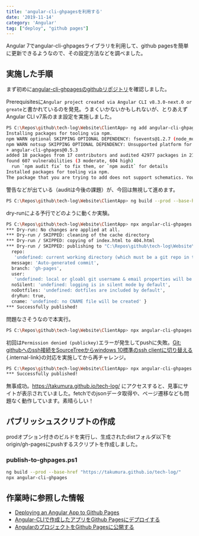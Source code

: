 ```yaml
---
title: 'angular-cli-ghpagesを利用する'
date: '2019-11-14'
category: 'Angular'
tag: ["deploy", "github pages"]
---
```


Angular 7でangular-cli-ghpagesライブラリを利用して、github pagesを簡単に更新できるようなので、その設定方法などを調べました。

## 実施した手順

まず初めに[angular-cli-ghpagesのgithubリポジトリ](https://github.com/angular-schule/angular-cli-ghpages)を確認しました。

Prerequisitesに`Angular project created via Angular CLI v8.3.0-next.0 or greate`と書かれているのを発見。うまくいかないかもしれないが、とりあえずAngular CLI v7系のまま設定を実施しました。

```bash
PS C:\Repos\github\tech-log\Website\ClientApp> ng add angular-cli-ghpages
Installing packages for tooling via npm.
npm WARN optional SKIPPING OPTIONAL DEPENDENCY: fsevents@1.2.7 (node_modules\fsevents):
npm WARN notsup SKIPPING OPTIONAL DEPENDENCY: Unsupported platform for fsevents@1.2.7: wanted {"os":"darwin","arch":"any"} (current: {"os":"win32","arch":"x64"})
+ angular-cli-ghpages@0.5.3
added 18 packages from 17 contributors and audited 42977 packages in 21.148s
found 607 vulnerabilities (3 moderate, 604 high)
  run `npm audit fix` to fix them, or `npm audit` for details
Installed packages for tooling via npm.
The package that you are trying to add does not support schematics. You can try using a different version of the package or contact the package author to add ng-add support.
```

警告などが出ている（auditは今後の課題）が、今回は無視して進めます。

```bash
PS C:\Repos\github\tech-log\Website\ClientApp> ng build --prod --base-href "https://takumura.github.io/tech-log/"
```

dry-runによる予行でどのように動くか実験。

```bash
PS C:\Repos\github\tech-log\Website\ClientApp> npx angular-cli-ghpages --dry-run
*** Dry-run: No changes are applied at all.
*** Dry-run / SKIPPED: cleaning of the cache directory
*** Dry-run / SKIPPED: copying of index.html to 404.html
*** Dry-run / SKIPPED: publishing to "C:\Repos\github\tech-log\Website\ClientApp\dist" with the following options: { dir: 'C:\\Repos\\github\\tech-log\\Website\\ClientApp\\dist',
  repo:
   'undefined: current working directory (which must be a git repo in this case) will be used to commit & push',
  message: 'Auto-generated commit',
  branch: 'gh-pages',
  user:
   'undefined: local or gloabl git username & email properties will be taken',
  noSilent: 'undefined: logging is in silent mode by default',
  noDotfiles: 'undefined: dotfiles are included by default',
  dryRun: true,
  cname: 'undefined: no CNAME file will be created' }
*** Successfully published!
```

問題なさそうなので本実行。

```bash
PS C:\Repos\github\tech-log\Website\ClientApp> npx angular-cli-ghpages
```

初回は`Permission denied (publickey)`エラーが発生してpushに失敗。[Git: githubへのssh接続をSourceTreeからwindows 10標準のssh clientに切り替える](docs/env/git-ssh-configuration){.internal-link}の対応を実施してから再チャレンジ。

```bash
PS C:\Repos\github\tech-log\Website\ClientApp> npx angular-cli-ghpages
*** Successfully published!
```

無事成功。<https://takumura.github.io/tech-log/> にアクセスすると、見事にサイトが表示されていました。fetchでのjsonデータ取得や、ページ遷移なども問題なく動作しています。素晴らしい！

## パブリッシュスクリプトの作成

prodオプション付きのビルドを実行し、生成されたdistフォルダ以下をorigin/gh-pagesにpushするスクリプトを作成しました。

### publish-to-ghpages.ps1

```bash
ng build --prod --base-href "https://takumura.github.io/tech-log/"
npx angular-cli-ghpages
```

## 作業時に参照した情報

-   [Deploying an Angular App to Github Pages](https://alligator.io/angular/deploying-angular-app-github-pages/)
-   [Angular-CLIで作成したアプリをGithub Pagesにデプロイする](https://prokatsu.com/angular-cli_github-pages_deploy/)
-   [AngularのプロジェクトをGithub Pagesに公開する](https://choco14t.hatenablog.com/entry/2018/07/07/144504)
